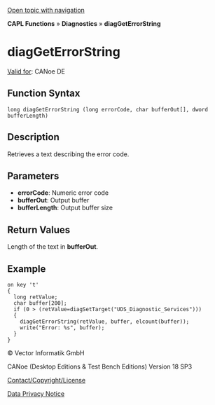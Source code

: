 [Open topic with navigation](../../../../../CANoeDEFamily.htm#Topics/CAPLFunctions/Diagnostics/Functions/CAPLfunctionDiagGetErrorString.md)

**CAPL Functions** » **Diagnostics** » **diagGetErrorString**

# diagGetErrorString

[Valid for](../../../Shared/FeatureAvailability.md): CANoe DE

## Function Syntax

```
long diagGetErrorString (long errorCode, char bufferOut[], dword bufferLength)
```

## Description

Retrieves a text describing the error code.

## Parameters

- **errorCode**: Numeric error code
- **bufferOut**: Output buffer
- **bufferLength**: Output buffer size

## Return Values

Length of the text in **bufferOut**.

## Example

```plaintext
on key 't'
{
  long retValue;
  char buffer[200];
  if (0 > (retValue=diagSetTarget("UDS_Diagnostic_Services"))) 
  {
    diagGetErrorString(retValue, buffer, elcount(buffer));
    write("Error: %s", buffer);
  }
}
```

© Vector Informatik GmbH

CANoe (Desktop Editions & Test Bench Editions) Version 18 SP3

[Contact/Copyright/License](../../../Shared/ContactCopyrightLicense.md)

[Data Privacy Notice](https://www.vector.com/int/en/company/get-info/privacy-policy/)